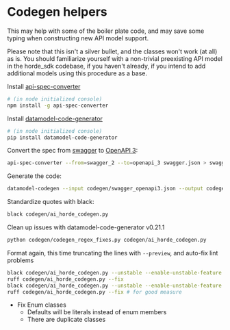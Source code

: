 # Codegen helpers

This may help with some of the boiler plate code, and may save some typing when constructing new API model support.

Please note that this isn't a silver bullet, and the classes won't work (at all) as is. You should familiarize yourself with a non-trivial preexisting API model in the horde_sdk codebase, if you haven't already, if you intend to add additional models using this procedure as a base.

Install [api-spec-converter](https://github.com/LucyBot-Inc/api-spec-converter)
```bash
# (in node initialized console)
npm install -g api-spec-converter
```

Install [datamodel-code-generator](https://github.com/koxudaxi/datamodel-code-generator)

```bash
# (in node initialized console)
pip install datamodel-code-generator
```

Convert the spec from [swagger](https://swagger.io/specification/v2/) to [OpenAPI 3](https://swagger.io/specification/):

```bash
api-spec-converter --from=swagger_2 --to=openapi_3 swagger.json > swagger_openapi3.json
```

Generate the code:
```bash
datamodel-codegen --input codegen/swagger_openapi3.json --output codegen/ai_horde_codegen.py --output-model-type pydantic_v2.BaseModel --use-union-operator --field-constraints
```

Standardize quotes with black:
```bash
black codegen/ai_horde_codegen.py
```

Clean up issues with datamodel-code-generator v0.21.1
```bash
python codegen/codegen_regex_fixes.py codegen/ai_horde_codegen.py
```

Format again, this time truncating the lines with `--preview`, and auto-fix lint problems
```bash
black codegen/ai_horde_codegen.py --unstable --enable-unstable-feature string_processing
ruff codegen/ai_horde_codegen.py --fix
black codegen/ai_horde_codegen.py --unstable --enable-unstable-feature string_processing # for good measure
ruff codegen/ai_horde_codegen.py --fix # for good measure
```

* Fix Enum classes
  * Defaults will be literals instead of enum members
  * There are duplicate classes
